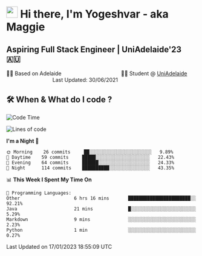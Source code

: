 <h1><img src="https://emojis.slackmojis.com/emojis/images/1531849430/4246/blob-sunglasses.gif?1531849430" width="30"/> Hi there, I'm Yogeshvar - aka Maggie</h1>

## Aspiring Full Stack Engineer | UniAdelaide'23 🇦🇺  
🏂🏻  Based on Adelaide &nbsp;&nbsp;&nbsp;&nbsp;&nbsp;&nbsp;&nbsp;&nbsp;&nbsp;&nbsp;&nbsp;&nbsp;&nbsp;&nbsp;&nbsp;&nbsp;&nbsp;&nbsp;&nbsp;&nbsp;&nbsp;&nbsp;&nbsp;&nbsp;&nbsp;&nbsp;&nbsp;&nbsp;&nbsp;&nbsp;&nbsp;&nbsp;&nbsp;&nbsp;&nbsp;&nbsp;&nbsp;&nbsp;&nbsp;👨‍💻 Student @ [UniAdelaide](https://www.adelaide.edu.au)   &nbsp;&nbsp;&nbsp;&nbsp;&nbsp;&nbsp;&nbsp;&nbsp;&nbsp;&nbsp;&nbsp;&nbsp;&nbsp;&nbsp;&nbsp;&nbsp;&nbsp;&nbsp;&nbsp;&nbsp;&nbsp;&nbsp;&nbsp;&nbsp;&nbsp;&nbsp;&nbsp;&nbsp;&nbsp;&nbsp;&nbsp;Last Updated: 30/06/2021

## 🛠 When & What do I code ?  

<!--START_SECTION:waka-->
![Code Time](http://img.shields.io/badge/Code%20Time-1%2C906%20hrs%2020%20mins-blue)

![Lines of code](https://img.shields.io/badge/From%20Hello%20World%20I%27ve%20Written-2%20Million%20lines%20of%20code-blue)

**I'm a Night 🦉** 

```text
🌞 Morning    26 commits     ██░░░░░░░░░░░░░░░░░░░░░░░   9.89% 
🌆 Daytime    59 commits     █████░░░░░░░░░░░░░░░░░░░░   22.43% 
🌃 Evening    64 commits     ██████░░░░░░░░░░░░░░░░░░░   24.33% 
🌙 Night      114 commits    ██████████░░░░░░░░░░░░░░░   43.35%

```


📊 **This Week I Spent My Time On** 

```text
💬 Programming Languages: 
Other                    6 hrs 16 mins       ███████████████████████░░   92.21% 
Java                     21 mins             █░░░░░░░░░░░░░░░░░░░░░░░░   5.29% 
Markdown                 9 mins              ░░░░░░░░░░░░░░░░░░░░░░░░░   2.23% 
Python                   1 min               ░░░░░░░░░░░░░░░░░░░░░░░░░   0.27%

```


 Last Updated on 17/01/2023 18:55:09 UTC
<!--END_SECTION:waka-->
